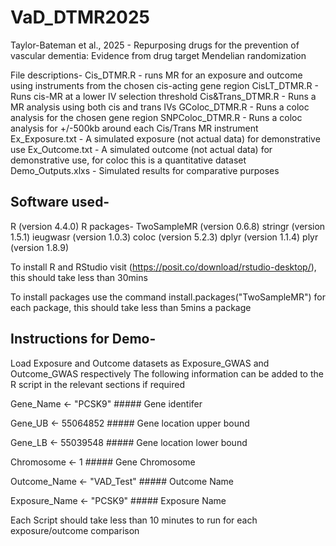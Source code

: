 # VaD_DTMR2025
Taylor-Bateman et al., 2025 - Repurposing drugs for the prevention of vascular dementia: Evidence from drug target Mendelian randomization 

File descriptions- 
Cis_DTMR.R - runs MR for an exposure and outcome using instruments from the chosen cis-acting gene region
CisLT_DTMR.R - Runs cis-MR at a lower IV selection threshold
Cis&Trans_DTMR.R - Runs a MR analysis using both cis and trans IVs
GColoc_DTMR.R - Runs a coloc analysis for the chosen gene region
SNPColoc_DTMR.R - Runs a coloc analysis for +/-500kb around each Cis/Trans MR instrument
Ex_Exposure.txt - A simulated exposure (not actual data) for demonstrative use
Ex_Outcome.txt - A simulated outcome (not actual data) for demonstrative use, for coloc this is a quantitative dataset
Demo_Outputs.xlxs - Simulated results for comparative purposes

## Software used-
R (version 4.4.0)
R packages-
TwoSampleMR (version 0.6.8)
stringr (version 1.5.1)
ieugwasr (version 1.0.3)
coloc (version 5.2.3)
dplyr (version 1.1.4)
plyr (version 1.8.9)

To install R and RStudio visit (https://posit.co/download/rstudio-desktop/), this should take less than 30mins

To install packages use the command install.packages("TwoSampleMR") for each package, this should take less than 5mins a package 

## Instructions for Demo-
Load Exposure and Outcome datasets as Exposure_GWAS and Outcome_GWAS respectively
The following information can be added to the R script in the relevant sections if required

Gene_Name <- "PCSK9"       ##### Gene identifer 

Gene_UB <-  55064852      ##### Gene location upper bound 

Gene_LB <- 55039548         ##### Gene location lower bound

Chromosome <- 1     ##### Gene Chromosome

Outcome_Name <- "VAD_Test"     ##### Outcome Name

Exposure_Name <- "PCSK9"      ##### Exposure Name

Each Script should take less than 10 minutes to run for each exposure/outcome comparison












